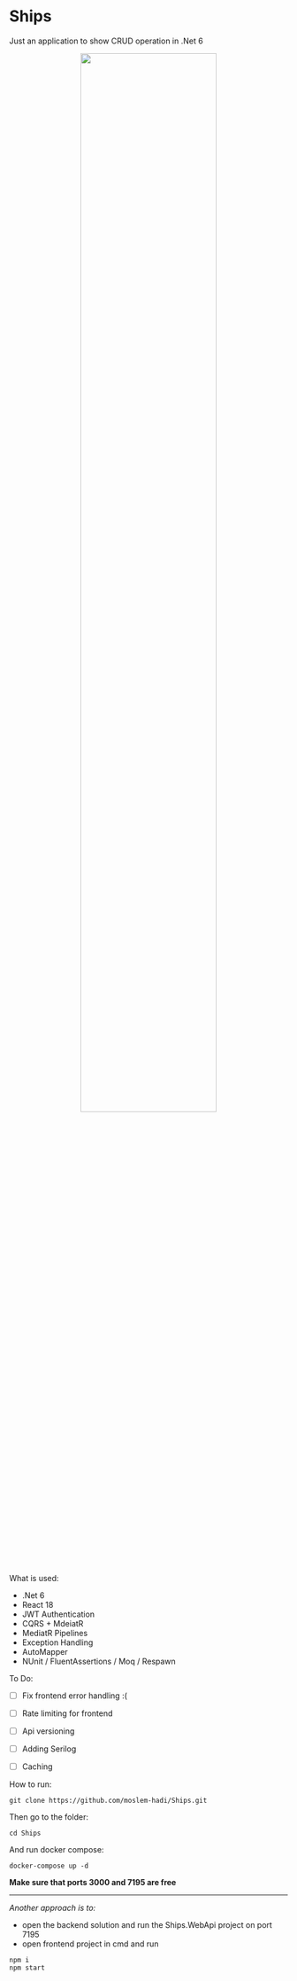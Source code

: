 # Ships
Just an application to show CRUD operation in .Net 6

 <p align="center"><img width=70% src="https://user-images.githubusercontent.com/9815699/235737626-f4b50838-97a6-49b3-9f50-34ece1678c68.png"></p>
 
What is used:
- .Net 6
- React 18
- JWT Authentication
- CQRS + MdeiatR
- MediatR Pipelines
- Exception Handling
- AutoMapper
- NUnit / FluentAssertions / Moq / Respawn


To Do:
- [ ] Fix frontend error handling :(
- [ ] Rate limiting for frontend
- [ ] Api versioning
- [ ] Adding Serilog
- [ ] Caching


How to run:

```
git clone https://github.com/moslem-hadi/Ships.git
```
Then go to the folder:
```
cd Ships
```
And run docker compose:
```
docker-compose up -d
```

**Make sure that ports 3000 and 7195 are free**

  
---
*Another approach is to:*
- open the backend solution and run the Ships.WebApi project on port 7195
- open frontend project in cmd and run
```
npm i
npm start
```
